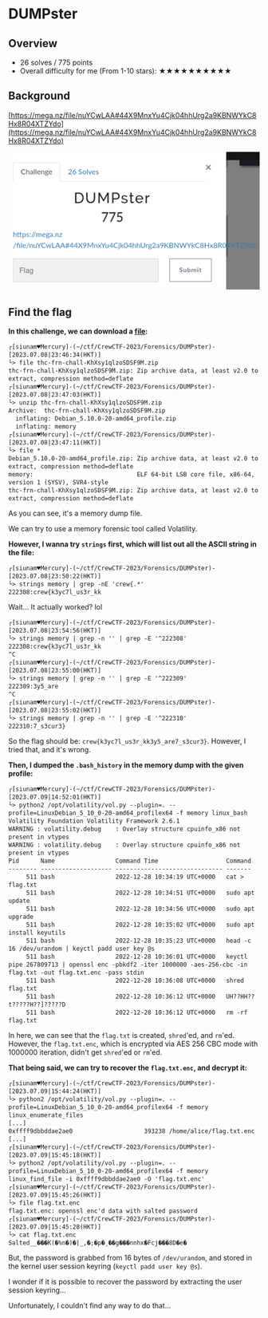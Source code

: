 # DUMPster

## Overview

- 26 solves / 775 points
- Overall difficulty for me (From 1-10 stars): ★★★★★★★★★★

## Background

[https://mega.nz/file/nuYCwLAA#44X9MnxYu4Cjk04hhUrg2a9KBNWYkC8Hx8R04XTZYdo](https://mega.nz/file/nuYCwLAA#44X9MnxYu4Cjk04hhUrg2a9KBNWYkC8Hx8R04XTZYdo)

![](https://raw.githubusercontent.com/siunam321/CTF-Writeups/main/CrewCTF-2023/images/Pasted%20image%2020230710143029.png)

## Find the flag

**In this challenge, we can download a [file](https://mega.nz/file/nuYCwLAA#44X9MnxYu4Cjk04hhUrg2a9KBNWYkC8Hx8R04XTZYdo):**
```shell
┌[siunam♥Mercury]-(~/ctf/CrewCTF-2023/Forensics/DUMPster)-[2023.07.08|23:46:34(HKT)]
└> file thc-frn-chall-KhXsy1qlzoSDSF9M.zip   
thc-frn-chall-KhXsy1qlzoSDSF9M.zip: Zip archive data, at least v2.0 to extract, compression method=deflate
┌[siunam♥Mercury]-(~/ctf/CrewCTF-2023/Forensics/DUMPster)-[2023.07.08|23:47:03(HKT)]
└> unzip thc-frn-chall-KhXsy1qlzoSDSF9M.zip
Archive:  thc-frn-chall-KhXsy1qlzoSDSF9M.zip
  inflating: Debian_5.10.0-20-amd64_profile.zip  
  inflating: memory                  
┌[siunam♥Mercury]-(~/ctf/CrewCTF-2023/Forensics/DUMPster)-[2023.07.08|23:47:11(HKT)]
└> file *
Debian_5.10.0-20-amd64_profile.zip: Zip archive data, at least v2.0 to extract, compression method=deflate
memory:                             ELF 64-bit LSB core file, x86-64, version 1 (SYSV), SVR4-style
thc-frn-chall-KhXsy1qlzoSDSF9M.zip: Zip archive data, at least v2.0 to extract, compression method=deflate
```

As you can see, it's a memory dump file.

We can try to use a memory forensic tool called Volatility.

**However, I wanna try `strings` first, which will list out all the ASCII string in the file:**
```shell
┌[siunam♥Mercury]-(~/ctf/CrewCTF-2023/Forensics/DUMPster)-[2023.07.08|23:50:22(HKT)]
└> strings memory | grep -nE 'crew{.*'
222308:crew{k3yc7l_us3r_kk
```

Wait... It actually worked? lol

```shell
┌[siunam♥Mercury]-(~/ctf/CrewCTF-2023/Forensics/DUMPster)-[2023.07.08|23:54:56(HKT)]
└> strings memory | grep -n '' | grep -E '^222308'
222308:crew{k3yc7l_us3r_kk
^C
┌[siunam♥Mercury]-(~/ctf/CrewCTF-2023/Forensics/DUMPster)-[2023.07.08|23:55:00(HKT)]
└> strings memory | grep -n '' | grep -E '^222309'
222309:3y5_are
^C
┌[siunam♥Mercury]-(~/ctf/CrewCTF-2023/Forensics/DUMPster)-[2023.07.08|23:55:02(HKT)]
└> strings memory | grep -n '' | grep -E '^222310'
222310:7_s3cur3}
```

So the flag should be: `crew{k3yc7l_us3r_kk3y5_are7_s3cur3}`. However, I tried that, and it's wrong.

**Then, I dumped the `.bash_history` in the memory dump with the given profile:**
```
┌[siunam♥Mercury]-(~/ctf/CrewCTF-2023/Forensics/DUMPster)-[2023.07.09|14:52:01(HKT)]
└> python2 /opt/volatility/vol.py --plugin=. --profile=LinuxDebian_5_10_0-20-amd64_profilex64 -f memory linux_bash            
Volatility Foundation Volatility Framework 2.6.1
WARNING : volatility.debug    : Overlay structure cpuinfo_x86 not present in vtypes
WARNING : volatility.debug    : Overlay structure cpuinfo_x86 not present in vtypes
Pid      Name                 Command Time                   Command
-------- -------------------- ------------------------------ -------
     511 bash                 2022-12-28 10:34:19 UTC+0000   cat > flag.txt
     511 bash                 2022-12-28 10:34:51 UTC+0000   sudo apt update
     511 bash                 2022-12-28 10:34:56 UTC+0000   sudo apt upgrade
     511 bash                 2022-12-28 10:35:02 UTC+0000   sudo apt install keyutils
     511 bash                 2022-12-28 10:35:23 UTC+0000   head -c 16 /dev/urandom | keyctl padd user key @s
     511 bash                 2022-12-28 10:36:01 UTC+0000   keyctl pipe 267809713 | openssl enc -pbkdf2 -iter 1000000 -aes-256-cbc -in flag.txt -out flag.txt.enc -pass stdin
     511 bash                 2022-12-28 10:36:08 UTC+0000   shred flag.txt
     511 bash                 2022-12-28 10:36:12 UTC+0000   UH??HH??t?????H??]?????D
     511 bash                 2022-12-28 10:36:12 UTC+0000   rm -rf flag.txt
```

In here, we can see that the `flag.txt` is created, `shred`'ed, and `rm`'ed. However, the `flag.txt.enc`, which is encrypted via AES 256 CBC mode with 1000000 iteration, didn't get `shred`'ed or `rm`'ed.

**That being said, we can try to recover the `flag.txt.enc`, and decrypt it:**
```shell
┌[siunam♥Mercury]-(~/ctf/CrewCTF-2023/Forensics/DUMPster)-[2023.07.09|15:44:24(HKT)]
└> python2 /opt/volatility/vol.py --plugin=. --profile=LinuxDebian_5_10_0-20-amd64_profilex64 -f memory linux_enumerate_files
[...]
0xffff9dbbddae2ae0                    393238 /home/alice/flag.txt.enc
[...]
┌[siunam♥Mercury]-(~/ctf/CrewCTF-2023/Forensics/DUMPster)-[2023.07.09|15:45:18(HKT)]
└> python2 /opt/volatility/vol.py --plugin=. --profile=LinuxDebian_5_10_0-20-amd64_profilex64 -f memory linux_find_file -i 0xffff9dbbddae2ae0 -O 'flag.txt.enc'
┌[siunam♥Mercury]-(~/ctf/CrewCTF-2023/Forensics/DUMPster)-[2023.07.09|15:45:26(HKT)]
└> file flag.txt.enc             
flag.txt.enc: openssl enc'd data with salted password
┌[siunam♥Mercury]-(~/ctf/CrewCTF-2023/Forensics/DUMPster)-[2023.07.09|15:45:28(HKT)]
└> cat flag.txt.enc             
Salted__���K(�%n�)�|_,�;�p�¸��g���nnhx�Fcj���8D�e�
```

But, the password is grabbed from 16 bytes of `/dev/urandom`, and stored in the kernel user session keyring (`keyctl padd user key @s`).

I wonder if it is possible to recover the password by extracting the user session keyring...

Unfortunately, I couldn't find any way to do that...
